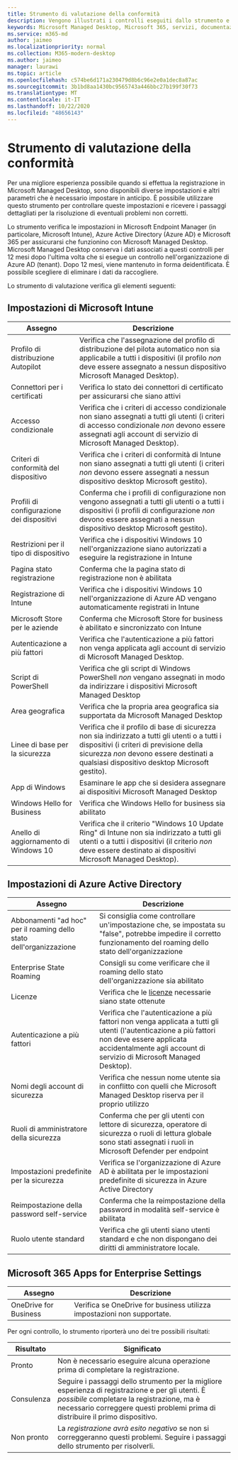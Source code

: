 ```yaml
---
title: Strumento di valutazione della conformità
description: Vengono illustrati i controlli eseguiti dallo strumento e il significato dei risultati
keywords: Microsoft Managed Desktop, Microsoft 365, servizi, documentazione
ms.service: m365-md
author: jaimeo
ms.localizationpriority: normal
ms.collection: M365-modern-desktop
ms.author: jaimeo
manager: laurawi
ms.topic: article
ms.openlocfilehash: c574be6d171a230479d8b6c96e2e0a1dec8a87ac
ms.sourcegitcommit: 3b1bd8aa1430bc9565743a446bbc27b199f30f73
ms.translationtype: MT
ms.contentlocale: it-IT
ms.lasthandoff: 10/22/2020
ms.locfileid: "48656143"
---
```

# <a name="readiness-assessment-tool"></a>Strumento di valutazione della conformità

Per una migliore esperienza possibile quando si effettua la registrazione in Microsoft Managed Desktop, sono disponibili diverse impostazioni e altri parametri che è necessario impostare in anticipo. È possibile utilizzare questo strumento per controllare queste impostazioni e ricevere i passaggi dettagliati per la risoluzione di eventuali problemi non corretti.

Lo strumento verifica le impostazioni in Microsoft Endpoint Manager (in particolare, Microsoft Intune), Azure Active Directory (Azure AD) e Microsoft 365 per assicurarsi che funzionino con Microsoft Managed Desktop. Microsoft Managed Desktop conserva i dati associati a questi controlli per 12 mesi dopo l'ultima volta che si esegue un controllo nell'organizzazione di Azure AD (tenant).  Dopo 12 mesi, viene mantenuto in forma deidentificata.  È possibile scegliere di eliminare i dati da raccogliere.
 
Lo strumento di valutazione verifica gli elementi seguenti:

## <a name="microsoft-intune-settings"></a>Impostazioni di Microsoft Intune

|Assegno  |Descrizione  |
|---------|---------|
|Profilo di distribuzione Autopilot     | Verifica che l'assegnazione del profilo di distribuzione del pilota automatico non sia applicabile a tutti i dispositivi (il profilo *non* deve essere assegnato a nessun dispositivo Microsoft Managed Desktop).       |
|Connettori per i certificati     | Verifica lo stato dei connettori di certificato per assicurarsi che siano attivi   |
|Accesso condizionale     | Verifica che i criteri di accesso condizionale non siano assegnati a tutti gli utenti (i criteri di accesso condizionale *non* devono essere assegnati agli account di servizio di Microsoft Managed Desktop).    |
|Criteri di conformità del dispositivo     | Verifica che i criteri di conformità di Intune non siano assegnati a tutti gli utenti (i criteri *non* devono essere assegnati a nessun dispositivo desktop Microsoft gestito).    |
|Profili di configurazione dei dispositivi     | Conferma che i profili di configurazione non vengono assegnati a tutti gli utenti o a tutti i dispositivi (i profili di configurazione *non* devono essere assegnati a nessun dispositivo desktop Microsoft gestito).     |
|Restrizioni per il tipo di dispositivo     | Verifica che i dispositivi Windows 10 nell'organizzazione siano autorizzati a eseguire la registrazione in Intune        |
|Pagina stato registrazione     | Conferma che la pagina stato di registrazione non è abilitata      |
|Registrazione di Intune     | Verifica che i dispositivi Windows 10 nell'organizzazione di Azure AD vengano automaticamente registrati in Intune         |
|Microsoft Store per le aziende     | Conferma che Microsoft Store for business è abilitato e sincronizzato con Intune        |
|Autenticazione a più fattori | Verifica che l'autenticazione a più fattori non venga applicata agli account di servizio di Microsoft Managed Desktop.
|Script di PowerShell     | Verifica che gli script di Windows PowerShell *non* vengano assegnati in modo da indirizzare i dispositivi Microsoft Managed Desktop    |
|Area geografica     | Verifica che la propria area geografica sia supportata da Microsoft Managed Desktop        |
|Linee di base per la sicurezza     | Verifica che il profilo di base di sicurezza non sia indirizzato a tutti gli utenti o a tutti i dispositivi (i criteri di previsione della sicurezza *non* devono essere destinati a qualsiasi dispositivo desktop Microsoft gestito).       |
|App di Windows     | Esaminare le app che si desidera assegnare ai dispositivi Microsoft Managed Desktop      |
|Windows Hello for Business     | Verifica che Windows Hello for business sia abilitato        |
|Anello di aggiornamento di Windows 10     | Verifica che il criterio "Windows 10 Update Ring" di Intune non sia indirizzato a tutti gli utenti o a tutti i dispositivi (il criterio *non* deve essere destinato ai dispositivi Microsoft Managed Desktop).     |


## <a name="azure-active-directory-settings"></a>Impostazioni di Azure Active Directory

|Assegno  |Descrizione  |
|---------|---------|
|Abbonamenti "ad hoc" per il roaming dello stato dell'organizzazione     | Si consiglia come controllare un'impostazione che, se impostata su "false", potrebbe impedire il corretto funzionamento del roaming dello stato dell'organizzazione  |
|Enterprise State Roaming     | Consigli su come verificare che il roaming dello stato dell'organizzazione sia abilitato       |
|Licenze     | Verifica che le [licenze](prerequisites.md#more-about-licenses) necessarie siano state ottenute         |
|Autenticazione a più fattori     | Verifica che l'autenticazione a più fattori non venga applicata a tutti gli utenti (l'autenticazione a più fattori non deve essere applicata accidentalmente agli account di servizio di Microsoft Managed Desktop).|
|Nomi degli account di sicurezza   | Verifica che nessun nome utente sia in conflitto con quelli che Microsoft Managed Desktop riserva per il proprio utilizzo        |
|Ruoli di amministratore della sicurezza     | Conferma che per gli utenti con lettore di sicurezza, operatore di sicurezza o ruoli di lettura globale sono stati assegnati i ruoli in Microsoft Defender per endpoint         |
|Impostazioni predefinite per la sicurezza | Verifica se l'organizzazione di Azure AD è abilitata per le impostazioni predefinite di sicurezza in Azure Active Directory |
|Reimpostazione della password self-service     | Conferma che la reimpostazione della password in modalità self-service è abilitata        |
|Ruolo utente standard     | Verifica che gli utenti siano utenti standard e che non dispongano dei diritti di amministratore locale.         |


## <a name="microsoft-365-apps-for-enterprise-settings"></a>Microsoft 365 Apps for Enterprise Settings

|Assegno  |Descrizione  |
|---------|---------|
|OneDrive for Business     | Verifica se OneDrive for business utilizza impostazioni non supportate.        |


Per ogni controllo, lo strumento riporterà uno dei tre possibili risultati:


|Risultato  |Significato  |
|---------|---------|
|Pronto     | Non è necessario eseguire alcuna operazione prima di completare la registrazione.        |
|Consulenza    | Seguire i passaggi dello strumento per la migliore esperienza di registrazione e per gli utenti. È *possibile* completare la registrazione, ma è necessario correggere questi problemi prima di distribuire il primo dispositivo.        |
|Non pronto | La *registrazione avrà esito negativo* se non si correggeranno questi problemi. Seguire i passaggi dello strumento per risolverli.        |

